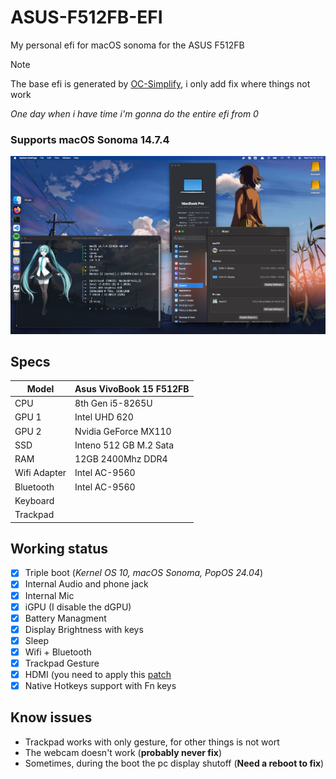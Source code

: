 # ASUS-F512FB-EFI

My personal efi for macOS sonoma for the ASUS F512FB

> [!NOTE]
> The base efi is generated by [OC-Simplify](https://github.com/lzhoang2801/OpCore-Simplify), i only add fix where things not work
> 
> *One day when i have time i'm gonna do the entire efi from 0*

### Supports macOS Sonoma 14.7.4

![Desktop Screen](images/desktop.png)

## Specs

|Model|Asus VivoBook 15 F512FB|
|---|---|
|CPU|8th Gen i5-8265U|
|GPU 1|Intel UHD 620|
|GPU 2|Nvidia GeForce MX110
|SSD|Inteno 512 GB M.2 Sata|
|RAM|12GB 2400Mhz DDR4|
|Wifi Adapter|Intel AC-9560|
|Bluetooth|Intel AC-9560|
|Keyboard||
|Trackpad||

## Working status

- [x] Triple boot (*Kernel OS 10, macOS Sonoma, PopOS 24.04*)
- [x] Internal Audio and phone jack 
- [x] Internal Mic
- [x] iGPU (I disable the dGPU)
- [x] Battery Managment
- [x] Display Brightness with keys
- [x] Sleep
- [x] Wifi + Bluetooth
- [x] Trackpad Gesture
- [x] HDMI (you need to apply this [patch](https://www.reddit.com/r/hackintosh/comments/hu46xm/fix_hdmi_port_and_possibly_others_not_working_on/)
- [x] Native Hotkeys support with Fn keys

## Know issues

- Trackpad works with only gesture, for other things is not wort
- The webcam doesn't work (**probably never fix**)
- Sometimes, during the boot the pc display shutoff (**Need a reboot to fix**)